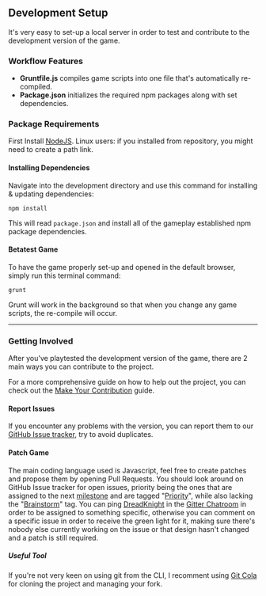 ## Development Setup
It's very easy to set-up a local server in order to test and contribute to the development version of the game.
### Workflow Features

- **Gruntfile.js** compiles game scripts into one file that's automatically re-compiled.
- **Package.json**  initializes the required npm packages along with set dependencies.

### Package Requirements
First Install [NodeJS](http://nodejs.org). Linux users: if you installed from repository, you might need to create a path link.

#### Installing Dependencies

Navigate into the development directory and use this command for installing & updating dependencies:

```
npm install
```

This will read `package.json` and install all of the gameplay established npm package dependencies.

#### Betatest Game

To have the game properly set-up and opened in the default browser, simply run this terminal command:

```
grunt
```

Grunt will work in the background so that when you change any game scripts, the re-compile will occur.

---

### Getting Involved
After you've playtested the development version of the game, there are 2 main ways you can contribute to the project.

For a more comprehensive guide on how to help out the project, you can check out the [Make Your Contribution](https://AncientBeast.com/contribute) guide.

#### Report Issues
If you encounter any problems with the version, you can report them to our [GitHub Issue tracker](https://github.com/FreezingMoon/AncientBeast/issues), try to avoid duplicates.


#### Patch Game
The main coding language used is Javascript, feel free to create patches and propose them by opening Pull Requests.
You should look around on GitHub Issue tracker for open issues, priority being the ones that are assigned to the next [milestone](https://github.com/FreezingMoon/AncientBeast/milestones) and are tagged "[Priority](https://github.com/FreezingMoon/AncientBeast/labels/Priority)", while also lacking the "[Brainstorm](https://github.com/FreezingMoon/AncientBeast/labels/Brainstorm)" tag. You can ping [DreadKnight](https://github.com/DreadKnight) in the [Gitter Chatroom](https://gitter.im/FreezingMoon/AncientBeast) in order to be assigned to something specific, otherwise you can comment on a specific issue in order to receive the green light for it, making sure there's nobody else currently working on the issue or that design hasn't changed and a patch is still required.

##### Useful Tool
If you're not very keen on using git from the CLI, I recomment using [Git Cola](https://git-cola.github.io) for cloning the project and managing your fork.
